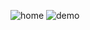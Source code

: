 ![home](https://user-images.githubusercontent.com/37672744/152906405-b6662077-a8cf-48ff-a2e9-141fc74569b5.gif)
![demo](https://user-images.githubusercontent.com/37672744/152919916-342c4f2b-99e7-4248-b7aa-0b61d2bd11ca.gif)
